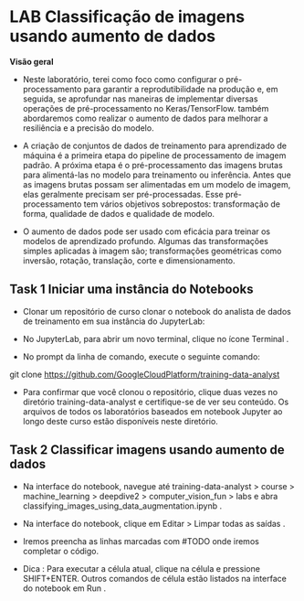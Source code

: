 # LAB **Classificação de imagens usando aumento de dados**

**Visão geral**

- Neste laboratório, terei como foco como configurar o pré-processamento para garantir a reprodutibilidade na produção e, em seguida, se aprofundar nas maneiras de implementar diversas operações de pré-processamento no Keras/TensorFlow. também abordaremos como realizar o aumento de dados para melhorar a resiliência e a precisão do modelo.

- A criação de conjuntos de dados de treinamento para aprendizado de máquina é a primeira etapa do pipeline de processamento de imagem padrão. A próxima etapa é o pré-processamento das imagens brutas para alimentá-las no modelo para treinamento ou inferência. Antes que as imagens brutas possam ser alimentadas em um modelo de imagem, elas geralmente precisam ser pré-processadas. Esse pré-processamento tem vários objetivos sobrepostos: transformação de forma, qualidade de dados e qualidade de modelo.

- O aumento de dados pode ser usado com eficácia para treinar os modelos de aprendizado profundo. Algumas das transformações simples aplicadas à imagem são; transformações geométricas como inversão, rotação, translação, corte e dimensionamento.

## Task 1 Iniciar uma instância do Notebooks

- Clonar um repositório de curso  clonar o notebook do analista de dados de treinamento em sua instância do JupyterLab:

- No JupyterLab, para abrir um novo terminal, clique no ícone Terminal .

- No prompt da linha de comando, execute o seguinte comando:

git clone https://github.com/GoogleCloudPlatform/training-data-analyst

- Para confirmar que você clonou o repositório, clique duas vezes no diretório training-data-analyst e certifique-se de ver seu conteúdo.
Os arquivos de todos os laboratórios baseados em notebook Jupyter ao longo deste curso estão disponíveis neste diretório.

## Task 2 Classificar imagens usando aumento de dados

- Na interface do notebook, navegue até training-data-analyst > course > machine_learning > deepdive2 > computer_vision_fun > labs e abra classifying_images_using_data_augmentation.ipynb .

- Na interface do notebook, clique em Editar > Limpar todas as saídas .

- Iremos preencha as linhas marcadas com #TODO onde iremos completar o código.

- Dica : Para executar a célula atual, clique na célula e pressione SHIFT+ENTER. Outros comandos de célula estão listados na interface do notebook em Run .



